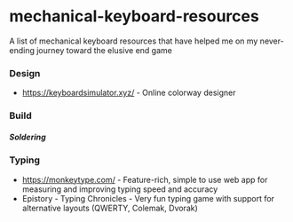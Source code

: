 # mechanical-keyboard-resources
 A list of mechanical keyboard resources that have helped me on my never-ending journey toward the elusive end game

### Design
- https://keyboardsimulator.xyz/ - Online colorway designer

### Build

##### Soldering


### Typing
- https://monkeytype.com/ - Feature-rich, simple to use web app for measuring and improving typing speed and accuracy
- Epistory - Typing Chronicles - Very fun typing game with support for alternative layouts (QWERTY, Colemak, Dvorak)
